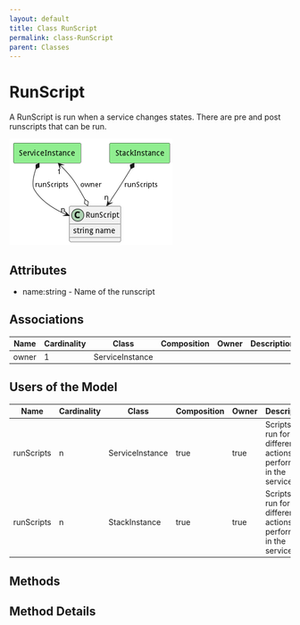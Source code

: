 ```yaml
---
layout: default
title: Class RunScript
permalink: class-RunScript
parent: Classes
---
```


# RunScript

A RunScript is run when a service changes states. There are pre and post runscripts that can be run.

![Logical Diagram](./logical.png)

## Attributes

* name:string - Name of the runscript


## Associations

| Name | Cardinality | Class | Composition | Owner | Description |
| --- | --- | --- | --- | --- | --- |
| owner | 1 | ServiceInstance |  |  |  |



## Users of the Model

| Name | Cardinality | Class | Composition | Owner | Description |
| --- | --- | --- | --- | --- | --- |
| runScripts | n | ServiceInstance | true | true | Scripts to run for the different actions performed in the service |
| runScripts | n | StackInstance | true | true | Scripts to run for the different actions performed in the service |





## Methods


<h2>Method Details</h2>
    

